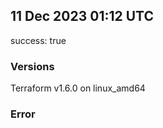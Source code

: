 ## 11 Dec 2023 01:12 UTC

success: true

### Versions

Terraform v1.6.0 on linux_amd64

### Error



